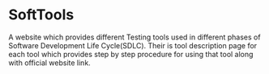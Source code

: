# SoftTools
A website which provides different Testing tools used in different  phases of Software Development Life Cycle(SDLC). Their is tool  description page for each tool which provides step by step  procedure for using that tool along with official website link. 
